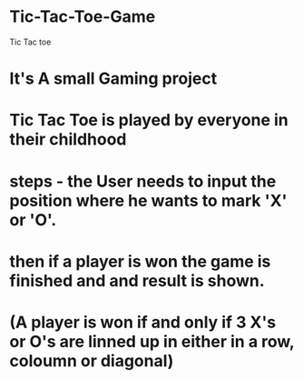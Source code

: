 # Tic-Tac-Toe-Game
Tic Tac toe

# It's A small Gaming project 
# Tic Tac Toe is played by everyone in their childhood

# steps - the User needs to input the position where he wants to mark 'X' or 'O'.
#         then if a player is won the game is finished and and result is shown.
#         (A player is won if and only if 3 X's or O's are linned up in either in a row, coloumn or diagonal) 
